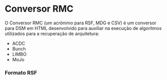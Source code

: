 # Conversor RMC

O Conversor RMC (um acrônimo para RSF, MDG e CSV) é um conversor para DSM em HTML desenvolvido para auxiliar na execução de algoritmos utilizados para a recuperação de arquitetura:
* ACDC
* Bunch
* LIMBO
* MoJo

### Formato RSF